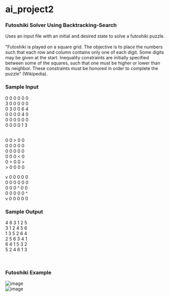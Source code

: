 # ai_project2
<h3>Futoshiki Solver Using Backtracking-Search</h3>
Uses an input file with an initial and desired state to solve a futoshiki puzzle.<br><br>
"Futoshiki is played on a square grid. The objective is to place the numbers such that each row and column contains only one of each digit. Some digits may be given at the start. Inequality constraints are initially specified between some of the squares, such that one must be higher or lower than its neighbor. These constraints must be honored in order to complete the puzzle" (Wikipedia).<br>


<h3>Sample Input</h3>
0 0 0 0 0 0<br>
3 0 0 0 0 0<br>
0 3 0 0 6 4<br>
0 0 0 0 4 0<br>
0 0 0 0 0 0<br>
0 0 0 0 1 3<br><br>

0 0 > 0 0<br>
0 0 0 0 0<br>
0 0 0 0 0<br>
0 0 0 < 0<br>
0 > 0 0 ><br>
\> 0 0 0 0<br>

v 0 0 0 0 0<br>
0 0 0 0 0 0<br>
0 0 0 ^ 0 0<br>
0 0 0 0 0 ^<br>
v 0 0 0 0 0<br>

<h3>Sample Output</h3>
4 6 3 1 2 5 <br>
3 1 2 4 5 6 <br>
1 3 5 2 6 4 <br>
2 5 6 3 4 1 <br>
6 4 1 5 3 2 <br>
5 2 4 6 1 3

<br><h3>Futoshiki Example</h3>
![image](https://user-images.githubusercontent.com/91436116/201365407-4cc5a94e-1ab1-4a58-9dcf-2ab86c5cde83.png)<br>
![image](https://user-images.githubusercontent.com/91436116/201365450-a1f1e6b1-6fe4-4d7d-8f2a-c3c0a54a2a42.png)

